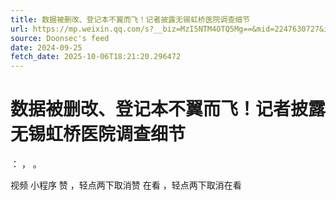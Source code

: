 ```yaml
---
title: 数据被删改、登记本不翼而飞！记者披露无锡虹桥医院调查细节
url: https://mp.weixin.qq.com/s?__biz=MzI5NTM4OTQ5Mg==&mid=2247630727&idx=3&sn=ae2db2e56246925f55a9d92ee8b72743
source: Doonsec's feed
date: 2024-09-25
fetch_date: 2025-10-06T18:21:20.296472
---
```


# 数据被删改、登记本不翼而飞！记者披露无锡虹桥医院调查细节

：
，
。

视频
小程序
赞
，轻点两下取消赞
在看
，轻点两下取消在看